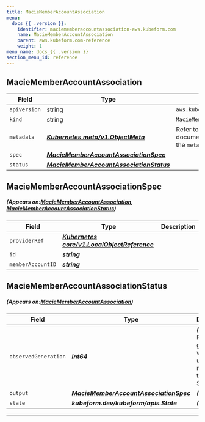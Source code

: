 ```yaml
---
title: MacieMemberAccountAssociation
menu:
  docs_{{ .version }}:
    identifier: maciememberaccountassociation-aws.kubeform.com
    name: MacieMemberAccountAssociation
    parent: aws.kubeform.com-reference
    weight: 1
menu_name: docs_{{ .version }}
section_menu_id: reference
---
```


## MacieMemberAccountAssociation
| Field | Type | Description |
| ------ | ----- | ----------- |
| `apiVersion` | string | `aws.kubeform.com/v1alpha1` |
|    `kind` | string | `MacieMemberAccountAssociation` |
| `metadata` | ***[Kubernetes meta/v1.ObjectMeta](https://kubernetes.io/docs/reference/generated/kubernetes-api/v1.13/#objectmeta-v1-meta)***|Refer to the Kubernetes API documentation for the fields of the `metadata` field.|
| `spec` | ***[MacieMemberAccountAssociationSpec](#MacieMemberAccountAssociationSpec)***||
| `status` | ***[MacieMemberAccountAssociationStatus](#MacieMemberAccountAssociationStatus)***||
## MacieMemberAccountAssociationSpec
##### (Appears on:[MacieMemberAccountAssociation](#MacieMemberAccountAssociation), [MacieMemberAccountAssociationStatus](#MacieMemberAccountAssociationStatus))
| Field | Type | Description |
| ------ | ----- | ----------- |
| `providerRef` | ***[Kubernetes core/v1.LocalObjectReference](https://kubernetes.io/docs/reference/generated/kubernetes-api/v1.13/#localobjectreference-v1-core)***||
| `id` | ***string***||
| `memberAccountID` | ***string***||
## MacieMemberAccountAssociationStatus
##### (Appears on:[MacieMemberAccountAssociation](#MacieMemberAccountAssociation))
| Field | Type | Description |
| ------ | ----- | ----------- |
| `observedGeneration` | ***int64***| ***(Optional)*** Resource generation, which is updated on mutation by the API Server.|
| `output` | ***[MacieMemberAccountAssociationSpec](#MacieMemberAccountAssociationSpec)***| ***(Optional)*** |
| `state` | ***kubeform.dev/kubeform/apis.State***| ***(Optional)*** |
---
